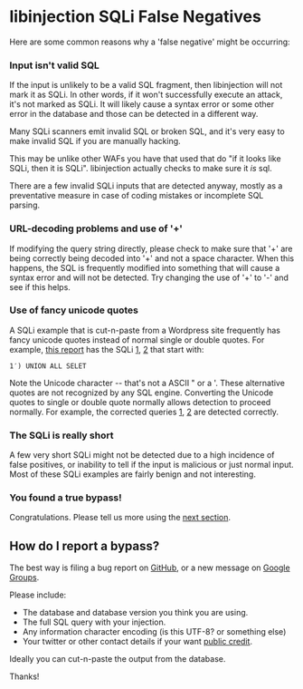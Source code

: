 libinjection SQLi False Negatives
=================================

Here are some common reasons why a 'false negative' might be occurring:

### Input isn't valid SQL

If the input is unlikely to be a valid SQL fragment, then
libinjection will not mark it as SQLi.  In other words, if it won't
successfully execute an attack, it's not marked as SQLi.  It will likely
cause a syntax error or some other error in the database and those
can be detected in a different way.

Many SQLi scanners emit invalid SQL or broken SQL, and it's very easy
to make invalid SQL if you are manually hacking.

This may be unlike other WAFs you have that used that do "if it looks
like SQLi, then it is SQLi".  libinjection actually checks to make
sure it _is_ sql.

There are a few invalid SQLi inputs that are detected anyway, mostly
as a preventative measure in case of coding mistakes or incomplete SQL
parsing.


### URL-decoding problems and use of '+'

If modifying the query string directly, please check to make sure that
'+' are being correctly being decoded into '+' and not a space
character.  When this happens, the SQL is frequently modified into
something that will cause a syntax error and will not be detected.
Try changing the use of '+' to '-' and see if this helps.

### Use of fancy unicode quotes

A SQLi example that is cut-n-paste from a Wordpress site frequently
has fancy unicode quotes instead of normal single or double
quotes. For example, [this report][cve20132397] has the SQLi [1][bad1],
[2][bad2] that start with:

    1′) UNION ALL SELET

Note the Unicode character -- that's not a ASCII " or a '. These
alternative quotes are not recognized by any SQL engine.  Converting
the Unicode quotes to single or double quote normally allows detection
to proceed normally.  For example, the corrected queries [1][fix1],
[2][fix2] are detected correctly.

[cve20132397]: http://penturalabs.wordpress.com/2013/06/18/oracle-sqli-advisory-cve-2013-2397/

[bad1]: /diagnostics?id=1′%29+UNION+ALL+SELECT+%0D%0ACHR%2858%29+%7C%7C+CHR%28112%29+%7C%7C+CHR%28111%29+%7C%7C+CHR%28109%29+%7C%7C+CHR%2858%29+%7C%7C+CHR%2875%29+%7C%7C+CHR%2876%29+%7C%7C+CHR%2890%29+%7C%7C+CHR%2877%29+%7C%7C+CHR%2868%29+%7C%7C+CHR%2883%29+%7C%7C+CHR%2899%29+%7C%7C+CHR%2888%29+%7C%7C+CHR%28104%29+%7C%7C+CHR%28103%29+%7C%7C+CHR%2858%29+%7C%7C+CHR%2897%29+%7C%7C+CHR%28108%29+%7C%7C+CHR%28117%29+%7C%7C+CHR%2858%29%2C+NULL%2C+NULL%2C+NULL%2C+NULL%2C+NULL%2C+NULL%2C+NULL%2C+NULL%2C+NULL%2C+NULL%2C+NULL%2C+NULL%2C+NULL%2C+NULL%2C+NULL%2C+NULL%2C+NULL%2C+NULL%2C+NULL%2C+NULL%2C+NULL%2C+NULL%2C+NULL%2C+NULL%2C+NULL%2C+NULL%2C+NULL%2C+NULL+FROM+DUAL+--

[bad2]: /diagnostics?id=1′%29+UNION+ALL+SELECT+%0D%0ACHR%2858%29+%7C%7C+CHR%28112%29+%7C%7C+CHR%28111%29+%7C%7C+CHR%28109%29+%7C%7C+CHR%2858%29+%7C%7C+CHR%2875%29+%7C%7C+CHR%2876%29+%7C%7C+CHR%2890%29+%7C%7C+CHR%2877%29+%7C%7C+CHR%2868%29+%7C%7C+CHR%2883%29+%7C%7C+CHR%2899%29+%7C%7C+CHR%2888%29+%7C%7C+CHR%28104%29+%7C%7C+CHR%28103%29+%7C%7C+CHR%2858%29+%7C%7C+CHR%2897%29+%7C%7C+CHR%28108%29+%7C%7C+CHR%28117%29+%7C%7C+CHR%2858%29%2C+NULL%2C+NULL%2C+NULL%2C+NULL%2C+NULL%2C+NULL%2C+NULL%2C+NULL%2C+NULL%2C+NULL%2C+NULL%2C+NULL%2C+NULL%2C+NULL%2C+NULL%2C+NULL%2C+NULL%2C+NULL%2C+NULL%2C+NULL%2C+NULL%2C+NULL%2C+NULL%2C+NULL%2C+NULL%2C+NULL%2C+NULL%2C+NULL+FROM+DUAL+--

[fix1]: /diagnostics?id=1%27%29+UNION+ALL+SELECT+%0D%0ACHR%2858%29+%7C%7C+CHR%28112%29+%7C%7C+CHR%28111%29+%7C%7C+CHR%28109%29+%7C%7C+CHR%2858%29+%7C%7C+CHR%2875%29+%7C%7C+CHR%2876%29+%7C%7C+CHR%2890%29+%7C%7C+CHR%2877%29+%7C%7C+CHR%2868%29+%7C%7C+CHR%2883%29+%7C%7C+CHR%2899%29+%7C%7C+CHR%2888%29+%7C%7C+CHR%28104%29+%7C%7C+CHR%28103%29+%7C%7C+CHR%2858%29+%7C%7C+CHR%2897%29+%7C%7C+CHR%28108%29+%7C%7C+CHR%28117%29+%7C%7C+CHR%2858%29%2C+NULL%2C+NULL%2C+NULL%2C+NULL%2C+NULL%2C+NULL%2C+NULL%2C+NULL%2C+NULL%2C+NULL%2C+NULL%2C+NULL%2C+NULL%2C+NULL%2C+NULL%2C+NULL%2C+NULL%2C+NULL%2C+NULL%2C+NULL%2C+NULL%2C+NULL%2C+NULL%2C+NULL%2C+NULL%2C+NULL%2C+NULL%2C+NULL+FROM+DUAL+--

[fix2]: /diagnostics?id=1%27%29+AND+1684%3DDBMS_PIPE.RECEIVE_MESSAGE%28CHR%2875%29+%7C%7C+CHR%28106%29+%7C%7C+CHR%2890%29+%7C%7C+CHR%28100%29%2C5%29+AND+%28%27TGzC%27%3D%27TGzC%27

### The SQLi is really short

A few very short SQLi might not be detected due to a high
incidence of false positives, or inability to tell if the input is
malicious or just normal input.  Most of these SQLi examples are
fairly benign and not interesting.

### You found a true bypass!

Congratulations.  Please tell us more using the [next section](#how_do_i_report_a_bypass).

How do I report a bypass?
-------------------------

The best way is filing a bug report on [GitHub](https://github.com/client9/libinjection/issues), or a new
message on [Google Groups](https://groups.google.com/d/forum/libinjection).

Please include:

* The database and database version you think you are using.
* The full SQL query with your injection.
* Any information character encoding (is this UTF-8? or something else)
* Your twitter or other contact details if your want [public credit](/bypass).

Ideally you can cut-n-paste the output from the database.

Thanks!
